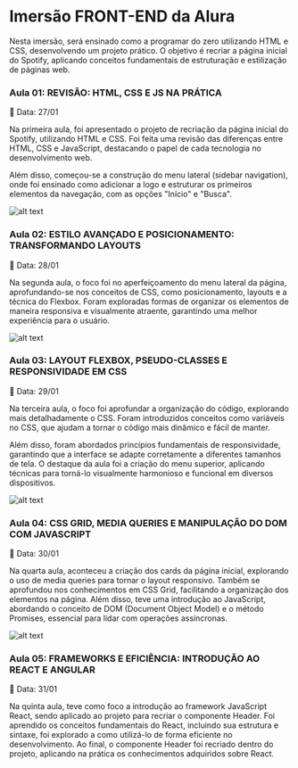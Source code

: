 <h1>Imersão FRONT-END da Alura</h1>

Nesta imersão, será ensinado como a programar do zero utilizando HTML e CSS, desenvolvendo um projeto prático. O objetivo é recriar a página inicial do Spotify, aplicando conceitos fundamentais de estruturação e estilização de páginas web.

<h3>Aula 01: REVISÃO: HTML, CSS E JS NA PRÁTICA</h3>

📅 Data: 27/01

Na primeira aula, foi apresentado o projeto de recriação da página inicial do Spotify, utilizando HTML e CSS. Foi feita uma revisão das diferenças entre HTML, CSS e JavaScript, destacando o papel de cada tecnologia no desenvolvimento web.

Além disso, começou-se a construção do menu lateral (sidebar navigation), onde foi ensinado como adicionar a logo e estruturar os primeiros elementos da navegação, com as opções "Início" e "Busca".

![alt text](./src/readme/foto-1.png)

<h3>Aula 02: ESTILO AVANÇADO E POSICIONAMENTO: TRANSFORMANDO LAYOUTS</h3>

📅 Data: 28/01

Na segunda aula, o foco foi no aperfeiçoamento do menu lateral da página, aprofundando-se nos conceitos de CSS, como posicionamento, layouts e a técnica do Flexbox. Foram exploradas formas de organizar os elementos de maneira responsiva e visualmente atraente, garantindo uma melhor experiência para o usuário.

![alt text](./src/readme/foto-2.png)

<h3>Aula 03: LAYOUT FLEXBOX, PSEUDO-CLASSES E RESPONSIVIDADE EM CSS</h3>

📅 Data: 29/01

Na terceira aula, o foco foi aprofundar a organização do código, explorando mais detalhadamente o CSS. Foram introduzidos conceitos como variáveis no CSS, que ajudam a tornar o código mais dinâmico e fácil de manter.

Além disso, foram abordados princípios fundamentais de responsividade, garantindo que a interface se adapte corretamente a diferentes tamanhos de tela. O destaque da aula foi a criação do menu superior, aplicando técnicas para torná-lo visualmente harmonioso e funcional em diversos dispositivos.

![alt text](./src/readme/foto-3.png)

<h3>Aula 04: CSS GRID, MEDIA QUERIES E MANIPULAÇÃO DO DOM COM JAVASCRIPT</h3>

📅 Data: 30/01

Na quarta aula, aconteceu a criação dos cards da página inicial, explorando o uso de media queries para tornar o layout responsivo. Também se aprofundou nos conhecimentos em CSS Grid, facilitando a organização dos elementos na página. Além disso, teve uma introdução ao JavaScript, abordando o conceito de DOM (Document Object Model) e o método Promises, essencial para lidar com operações assíncronas.

![alt text](./src/readme/foto-4.png)


<h3>Aula 05: FRAMEWORKS E EFICIÊNCIA: INTRODUÇÃO AO REACT E ANGULAR</h3>

📅 Data: 31/01

Na quinta aula, teve como foco a introdução ao framework JavaScript React, sendo aplicado ao projeto para recriar o componente Header. Foi aprendido os conceitos fundamentais do React, incluindo sua estrutura e sintaxe, foi explorado a como utilizá-lo de forma eficiente no desenvolvimento. Ao final, o componente Header foi recriado dentro do projeto, aplicando na prática os conhecimentos adquiridos sobre React.